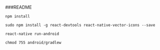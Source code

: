 ###README

```
npm install
```

```
sudo npm install -g react-devtools react-native-vector-icons --save
```

```
react-native run-android
```

```
chmod 755 android/gradlew
```

